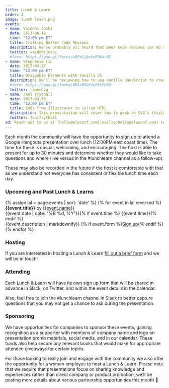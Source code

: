 ```yaml
---
title: Lunch & Learn
order: 4
image: lunch-learn.png
events:
- name: Vaidehi Joshi
  date: 2017-06-16
  time: "12:00 pm ET"
  title: Crafting Better Code Reviews
  description: We've probably all heard that peer code reviews can do wonders to a codebase. Many of us probably work on teams that (hopefully) have some kind of formal code review process. But is that enough? Motivated by own code review experiences, I've done some research on the different types of code review processes, and which ones are the most effective. Let's explore the history behind code reviews, and try and figure out what makes a strong code review, and what makes a painful one. By the end of this lunch and learn, you'll know not just the theory behind code reviews, but also how to put a good one into practice on your own team!
  twitter: vaidehijoshi
  #form: https://goo.gl/forms/wQFm1jbxhoPOUar02
- name: Stephanie Liu
  date: 2017-04-27
  time: "12:00 pm ET"
  title: Draggable Elements with Vanilla JS
  description: We'll be reviewing how to use vanilla JavaScript to create elements a user can drag with their mouse, [as seen in this demo](http://codepen.io/ramenhog/pen/gmGzRQ). After briefly touching on some significant user benefits of such UI, we will dive into understanding how to determine the position of a mouse click with mouse events and how to use that information to reposition the draggable element. *Some basic JavaScript knowledge will be required*.
  #form: https://goo.gl/forms/0M1oBRDfsSPrVPH62
  twitter: ramenhog
- name: Joni Trythall
  date: 2017-03-30
  time: "12:00 pm ET"
  title: SVGs from Illustrator to inline HTML
  description: This presentation will cover how to grab an SVG’s (Scalable Vector Graphics) code from Illustrator and add it to an HTML document, touch on the benefits of using it this way, and make note of how to prep these graphics for animation with CSS from the start.
  twitter: JoniTrythall
ad: Reach out to us at [hello@elaconf.com](mailto:hello@elaconf.com) to secure a Lunch & Learn sponsorship.
---
```


Each month the community will have the opportunity to sign up to attend a Google Hangouts presentation over lunch (12:00PM east coast time). The tone for these is casual, welcoming, and encouraging. The host is able to present for up to 30 minutes and determine whether they would like to take questions and where (live versus in the #lunchlearn channel as a follow-up).

These may also be recorded in the future if the host is comfortable with that as we understand not everyone has consistent or flexible lunch time each day.

### Upcoming and Past Lunch & Learns

<div class="events">
  {% assign lal = page.events | sort: 'date' %}
  {% for event in lal reversed %}
  <div class="event">
    <div style="background-image: url(/img/lunch-and-learn/{{event.name | slugify}}.jpg)" class="speaker-img-small event-img hide-small"></div>
    <div class="event-details">
      <div class="speaker-name"><strong>{{event.title}}</strong> by <a href="https://twitter.com/{{event.twitter}}">{{event.name}}</a></div>
      <div class="speaker-date small">{{event.date | date: "%B %d, %Y"}}{% if event.time %} {{event.time}}{% endif %}</div>
      <div class="speaker-description">
        {{event.description | markdownify}}
        {% if event.form %}<a href="{{event.form}}" class="button">Sign up</a>{% endif %}
      </div>
    </div>
  </div>
  {% endfor %}
</div>

### Hosting

If you are interested in hosting a Lunch & Learn [fill out a brief form](https://docs.google.com/a/elaconf.com/forms/d/e/1FAIpQLSfnpFqVMdUsdoQT-qOsKOx3wdGwh94T7qV8XAv5piW2PA7Prg/viewform) and we will be in touch!

### Attending

Each Lunch & Learn will have its own sign up form that will be shared in advance in Slack, on Twitter, and within the event details in the calendar.

Also, feel free to join the #lunchlearn channel in Slack to better capture questions that you may not get a chance to ask during the presentation.

### Sponsoring

We have opportunities for companies to sponsor these events, gaining recognition as a supporter with mentions of company name and logo on presentation promo materials, social media, and in our calendar. These funds also help secure any relevant books that would make for appropriate attendee giveaways for certain topics.

For those looking to really join and engage with the community we also offer the opportunity for a woman employee to host a Lunch & Learn. Please note that we require that presentations focus on sharing knowledge and experiences rather than direct company or product promotion; we’ll be posting more details about various partnership opportunities this month 🎁
